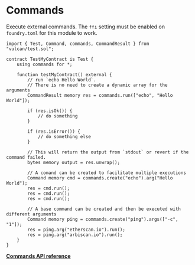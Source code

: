 # Commands

Execute external commands. The `ffi` setting must be enabled on `foundry.toml` for this module to
work.

```solidity
import { Test, Command, commands, CommandResult } from "vulcan/test.sol";

contract TestMyContract is Test {
    using commands for *;

    function testMyContract() external {
        // run `echo Hello World`.
        // There is no need to create a dynamic array for the arguments
        CommandResult memory res = commands.run(["echo", "Hello World"]);

        if (res.isOk()) {
            // do something
        }

        if (res.isError()) {
            // do something else
        }

        // This will return the output from `stdout` or revert if the command failed.
        bytes memory output = res.unwrap();

        // A comand can be created to facilitate multiple executions
        Command memory cmd = commands.create("echo").arg("Hello World");
        res = cmd.run();
        res = cmd.run();
        res = cmd.run();

        // A base command can be created and then be executed with different arguments
        Command memory ping = commands.create("ping").args(["-c", "1"]);
        res = ping.arg("etherscan.io").run();
        res = ping.arg("arbiscan.io").run();
    }
}
```
[**Commands API reference**](../reference/modules/commands.md)
